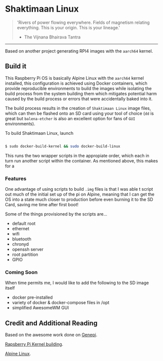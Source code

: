 # Shaktimaan Linux

> 'Rivers of power flowing everywhere. Fields of magnetism relating everything. This is your origin. This is your lineage.'
> - The Vijnana Bhairava Tantra

--- 

Based on another project generating RPI4 images with the `aarch64` kernel. 
## Build it

This Raspberry Pi OS is basically Alpine Linux with the `aarch64` kernel installed, this configuration is achieved using Docker containers, which provide reproducible environments
to build the images while isolating the build process from the system building them which mitigates potential harm caused by the build process or errors that were accidentally baked into it. 

The build process results in the creation of `Shaktimaan Linux` image files, which can then be flashed onto an SD card using your tool of choice (`dd` is great but `balena-etcher` is also an excellent option for fans of `GUI` environments).

To build Shaktimaan Linux, launch 

```bash

$ sudo docker-build-kernel && sudo docker-build-linux 


``` 

This runs the two wrapper scripts in the appropiate order, which each in turn run another script within the container. As mentioned above, this makes for a 

### Features

One advantage of using scripts to build `.img` files is that I was able t script out much of the initial set up of the pi on Alpine, meaning that I can get the OS into a state much closer to production before even burning it to the SD Card, saving me time after first boot!

Some of the things provisioned by the scripts are...

- default root 
- ethernet
- wifi
- bluetooth
- chronyd
- openssh server
- root partition 
- GPIO

### Coming Soon

When time permits me, I would like to add the following to the SD image itself 

- docker pre-installed
- variety of docker & docker-compose files in /opt
- simplified AwesomeWM GUI 


## Credit and Additional Reading

Based on the awesome work done on [Genepi](https://github.com/be-ys/Genepi). 

[Rapsberry Pi Kernel building](https://www.raspberrypi.org/documentation/linux/kernel/building.md).


[Alpine Linux](https://alpinelinux.org/).


